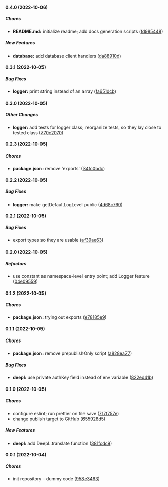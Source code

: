 #### 0.4.0 (2022-10-06)

##### Chores

* **README.md:**  initialize readme; add docs generation scripts ([fd985448](https://github.com/Melmoth-the-Wanderer/discord-bot-base/commit/fd9854481e88a10b85e02fabae50634477662bf6))

##### New Features

* **database:**  add database client handlers ([da88910d](https://github.com/Melmoth-the-Wanderer/discord-bot-base/commit/da88910dcfb8b4b4ff3d2de35048346a8be8b079))

#### 0.3.1 (2022-10-05)

##### Bug Fixes

* **logger:**  print string instead of an array ([fa651dcb](https://github.com/Melmoth-the-Wanderer/discord-bot-base/commit/fa651dcb5ecceb87bee739e566faa0e6e7ff2ce6))

#### 0.3.0 (2022-10-05)

##### Other Changes

* **logger:**  add tests for logger class; reorganize tests, so they lay close to tested class ([770c2070](https://github.com/Melmoth-the-Wanderer/discord-bot-base/commit/770c2070272f102de37e7e61da4534ab2ccf233d))

#### 0.2.3 (2022-10-05)

##### Chores

* **package.json:**  remove 'exports' ([34fc0bdc](https://github.com/Melmoth-the-Wanderer/discord-bot-base/commit/34fc0bdc4387f0fc4d4f7677b2ca5d8046b76b07))

#### 0.2.2 (2022-10-05)

##### Bug Fixes

* **logger:**  make getDefaultLogLevel public ([4d68c760](https://github.com/Melmoth-the-Wanderer/discord-bot-base/commit/4d68c7601d696a071d6c59be495a0d8670a4260e))

#### 0.2.1 (2022-10-05)

##### Bug Fixes

*  export types so they are usable ([af39ae63](https://github.com/Melmoth-the-Wanderer/discord-bot-base/commit/af39ae63f52a7ef9f462b931bf6f8e9beeee29a4))

#### 0.2.0 (2022-10-05)

##### Refactors

*  use constant as namespace-level entry point; add Logger feature ([04e09559](https://github.com/Melmoth-the-Wanderer/discord-bot-base/commit/04e095595ec881d4a4906af2383c95601f00b2c4))

#### 0.1.2 (2022-10-05)

##### Chores

* **package.json:**  trying out exports ([e78185e9](https://github.com/Melmoth-the-Wanderer/discord-bot-base/commit/e78185e993c899b1939085dde09d45b23bc64277))

#### 0.1.1 (2022-10-05)

##### Chores

* **package.json:**  remove prepublishOnly script ([a828ea77](https://github.com/Melmoth-the-Wanderer/discord-bot-base/commit/a828ea771d3b69b152b472d02d86b372cc86ac50))

##### Bug Fixes

* **deepl:**  use private authKey field instead of env variable ([822ed41b](https://github.com/Melmoth-the-Wanderer/discord-bot-base/commit/822ed41be304f287b34e702092197613df6c2953))

#### 0.1.0 (2022-10-05)

##### Chores

*  configure eslint; run prettier on file save ([717f757e](https://github.com/Melmoth-the-Wanderer/discord-bot-base/commit/717f757e097d44a2806fbd2953310c1f3ce1c62b))
*  change publish target to GitHub ([655928d5](https://github.com/Melmoth-the-Wanderer/discord-bot-base/commit/655928d56bfd0abf96b6ff9247a0f854321a2430))

##### New Features

* **deepl:**  add DeepL.translate function ([381fcdc9](https://github.com/Melmoth-the-Wanderer/discord-bot-base/commit/381fcdc9b244d1747de57d039477e3824a918861))

#### 0.0.1 (2022-10-04)

##### Chores

*  init repository - dummy code ([958e3463](http://sagittaron:13003/Sagittaron/discord-bot-base/commit/958e3463e081deb8d90ed2c5e46390945110a9b4))

